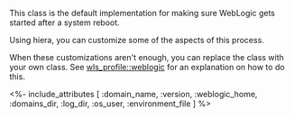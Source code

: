 This class is the default implementation for making sure WebLogic gets started after a system reboot.

Using hiera, you can customize some of the aspects of this process.

When these customizations aren't enough, you can replace the class with your own class. See [wls_profile::weblogic](./weblogic.html) for an explanation on how to do this.


<%- include_attributes [
  :domain_name,
  :version,
  :weblogic_home,
  :domains_dir,
  :log_dir,
  :os_user,
  :environment_file
] %>
